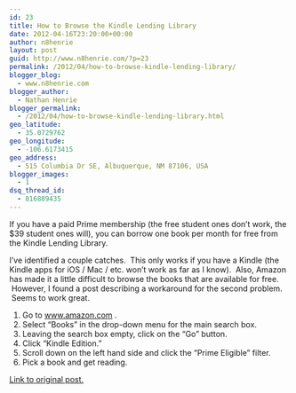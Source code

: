 ```yaml
---
id: 23
title: How to Browse the Kindle Lending Library
date: 2012-04-16T23:20:00+00:00
author: n8henrie
layout: post
guid: http://www.n8henrie.com/?p=23
permalink: /2012/04/how-to-browse-kindle-lending-library/
blogger_blog:
  - www.n8henrie.com
blogger_author:
  - Nathan Henrie
blogger_permalink:
  - /2012/04/how-to-browse-kindle-lending-library.html
geo_latitude:
  - 35.0729762
geo_longitude:
  - -106.6173415
geo_address:
  - 515 Columbia Dr SE, Albuquerque, NM 87106, USA
blogger_images:
  - 1
dsq_thread_id:
  - 816889435
---
```

If you have a paid Prime membership (the free student ones don&#8217;t work, the $39 student ones will), you can borrow one book per month for free from the Kindle Lending Library. 

I&#8217;ve identified a couple catches.  This only works if you have a Kindle (the Kindle apps for iOS / Mac / etc. won&#8217;t work as far as I know).  Also, Amazon has made it a little difficult to browse the books that are available for free.  However, I found a post describing a workaround for the second problem.  Seems to work great.

  1. Go to <a href="http://www.amazon.com/" target="_blank">www.amazon.com</a> .
  2. Select &#8220;Books&#8221; in the drop-down menu for the main search box.
  3. Leaving the search box empty, click on the &#8220;Go&#8221; button. 
  4. Click &#8220;Kindle Edition.&#8221;
  5. Scroll down on the left hand side and click the &#8220;Prime Eligible&#8221; filter.
  6. Pick a book and get reading.

<div>
  <a href="http://www.amazon.com/forum/kindle/ref=cm_cd_et_md_pl?_encoding=UTF8&#038;cdForum=Fx1D7SY3BVSESG&#038;cdMsgNo=1&#038;cdPage=1&#038;cdSort=oldest&#038;cdThread=Tx1HZ9HXXB24KWR&#038;cdMsgID=MxCVA136CBVQB2#MxCVA136CBVQB2" target="_blank">Link to original post.</a>
</div>

<div>
</div>

<div>
</div>